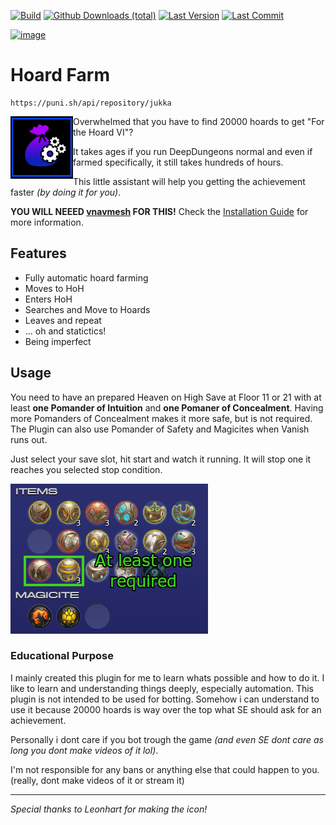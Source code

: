 [![Build](https://github.com/Jukkales/HoardFarm/actions/workflows/build-plugin.yml/badge.svg)](https://github.com/Jukkales/HoardFarm/actions/workflows/build-plugin.yml)
[![Github Downloads (total)](https://img.shields.io/badge/dynamic/json?url=https%3A%2F%2Fpuni.sh%2Fapi%2Frepository%2Fjukka&query=%24%5B1%5D.DownloadCount&label=Downloads&color=4DC71F
)]()
[![Last Version](https://img.shields.io/badge/dynamic/json?url=https%3A%2F%2Fpuni.sh%2Fapi%2Frepository%2Fjukka&query=%24%5B1%5D.AssemblyVersion&label=release
)]()
[![Last Commit](https://img.shields.io/github/last-commit/Jukkales/HoardFarm)]()

[![image](https://discordapp.com/api/guilds/1001823907193552978/embed.png?style=banner2)](https://discord.gg/Zzrcc8kmvy)
# Hoard Farm
```
https://puni.sh/api/repository/jukka
```

<img src="https://raw.githubusercontent.com/Jukkales/HoardFarm/main/icon.png" width="100" height="100" align="left"> Overwhelmed that you have to find 20000 hoards to get "For the Hoard VI"?

It takes ages if you run DeepDungeons normal and even if farmed specifically, it still takes hundreds of hours.

This little assistant will help you getting the achievement faster _(by doing it for you)_.

**YOU WILL NEEED [vnavmesh](https://github.com/awgil/ffxiv_navmesh) FOR THIS!**
Check the [Installation Guide](https://github.com/Jukkales/HoardFarm/blob/main/INSTALL.md) for more information.

## Features
- Fully automatic hoard farming
- Moves to HoH
- Enters HoH
- Searches and Move to Hoards
- Leaves and repeat
- ... oh and statictics!
- Being imperfect

## Usage

You need to have an prepared Heaven on High Save at Floor 11 or 21 with at least **one Pomander of Intuition** and **one Pomaner of Concealment**.
Having more Pomanders of Concealment makes it more safe, but is not required. The Plugin can also use Pomander of Safety and Magicites when Vanish runs out.

Just select your save slot, hit start and watch it running. It will stop one it reaches you selected stop condition.

![image](images/pomander.png)

### Educational Purpose

I mainly created this plugin for me to learn whats possible and how to do it. 
I like to learn and understanding things deeply, especially automation.
This plugin is not intended to be used for botting.
Somehow i can understand to use it because 20000 hoards is way over the top what SE should ask for an achievement.

Personally i dont care if you bot trough the game _(and even SE dont care as long you dont make videos of it lol)_.

I'm not responsible for any bans or anything else that could happen to you. (really, dont make videos of it or stream it)

---
_Special thanks to Leonhart for making the icon!_
